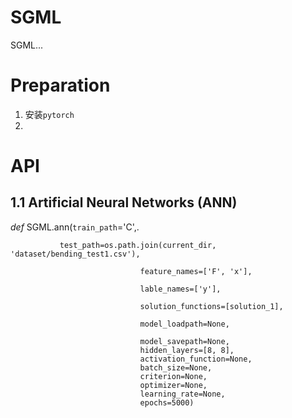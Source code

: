 # SGML

SGML...

# Preparation

1. 安装`pytorch`
2.


# API
## 1.1 Artificial Neural Networks (ANN)

*def* SGML.ann(`train_path`='C',.
               
               test_path=os.path.join(current_dir, 'dataset/bending_test1.csv'),
                                 
                                 feature_names=['F', 'x'],
                                 
                                 lable_names=['y'],
                                 
                                 solution_functions=[solution_1],
                                 
                                 model_loadpath=None,
                                
                                 model_savepath=None,
                                 hidden_layers=[8, 8],
                                 activation_function=None,
                                 batch_size=None,
                                 criterion=None,
                                 optimizer=None,
                                 learning_rate=None,
                                 epochs=5000)







